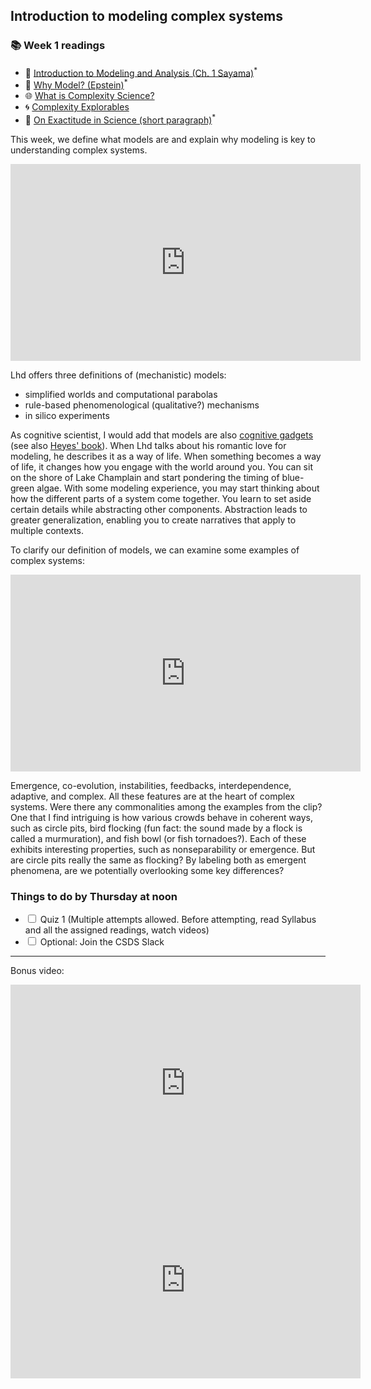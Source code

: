 ## Introduction to modeling complex systems

<div class="reading-box">
  <h3>📚 Week 1 readings</h3>
  <ul class="reading-list">
    <li><span>📖</span> <a href="https://math.libretexts.org/Bookshelves/Scientific_Computing_Simulations_and_Modeling/Introduction_to_the_Modeling_and_Analysis_of_Complex_Systems_(Sayama)/01%3A_Introduction_to_Modeling_and_Analysis" target="_blank">Introduction to Modeling and Analysis  (Ch. 1 Sayama)</a><sup>*</sup></li>
    <li><span>📄</span> <a href="https://www.cs.unm.edu/~joel/cs4all/WhyModel.pdf" target="_blank">Why Model? (Epstein)</a><sup>*</sup></li>
    <li><span>🌐</span> <a href="https://complexityexplained.github.io/" target="_blank">What is Complexity Science?</a></li>
    <li><span>🌀</span> <a href="https://www.complexity-explorables.org/" target="_blank">Complexity Explorables</a></li>
    <li><span>📄</span> <a href="https://kwarc.info/teaching/TDM/Borges.pdf" target="_blank">On Exactitude in Science (short paragraph)</a><sup>*</sup></li>
  </ul>
</div>

This week, we define what models are and explain why modeling is key to understanding complex systems.

<iframe src="https://streaming.uvm.edu/embed/49956/" width="560" height="315" frameborder="0" allowfullscreen></iframe>

Lhd offers three definitions of (mechanistic) models:

- simplified worlds and computational parabolas
- rule-based phenomenological (qualitative?) mechanisms
- in silico experiments

As cognitive scientist, I would add that models are also [cognitive gadgets](https://cognitivemedium.com/tat/index.html) (see also [Heyes' book](https://www.hup.harvard.edu/books/9780674980150)). When Lhd talks about his romantic love for modeling, he describes it as a way of life. When something becomes a way of life, it changes how you engage with the world around you. You can sit on the shore of Lake Champlain and start pondering the timing of blue-green algae. With some modeling experience, you may start thinking about how the different parts of a system come together. You learn to set aside certain details while abstracting other components. Abstraction leads to greater generalization, enabling you to create narratives that apply to multiple contexts.

To clarify our definition of models, we can examine some examples of complex systems:

<iframe src="https://streaming.uvm.edu/embed/49957/" width="560" height="315" frameborder="0" allowfullscreen></iframe>

Emergence, co-evolution, instabilities, feedbacks, interdependence, adaptive, and complex. All these features are at the heart of complex systems. Were there any commonalities among the examples from the clip? One that I find intriguing is how various crowds behave in coherent ways, such as circle pits, bird flocking (fun fact: the sound made by a flock is called a murmuration), and fish bowl (or fish tornadoes?). Each of these exhibits interesting properties, such as nonseparability or emergence. But are circle pits really the same as flocking? By labeling both as emergent phenomena, are we potentially overlooking some key differences?

<div class="callout-box">
  <h3>Things to do by Thursday at noon</h3>
  <ul class="checklist">
    <li><input type="checkbox" id="task1"><label for="task1"> Quiz 1  (Multiple attempts allowed. Before attempting, read Syllabus and all the assigned readings, watch videos)</label></li>
    <li><input type="checkbox" id="task2"><label for="task2"> Optional: Join the CSDS Slack </label></li>
  </ul>
</div>

--- 

Bonus video:

<iframe width="560" height="315" src="https://www.youtube.com/embed/KMJ7qUihfaY?si=d4RC_IfgWUUGI2kK" title="YouTube video player" frameborder="0" allow="accelerometer; autoplay; clipboard-write; encrypted-media; gyroscope; picture-in-picture; web-share" referrerpolicy="strict-origin-when-cross-origin" allowfullscreen></iframe>

<iframe width="560" height="315" src="https://www.youtube.com/embed/16W7c0mb-rE?si=AX5p9XiEmKH_J4Rd" title="YouTube video player" frameborder="0" allow="accelerometer; autoplay; clipboard-write; encrypted-media; gyroscope; picture-in-picture; web-share" referrerpolicy="strict-origin-when-cross-origin" allowfullscreen></iframe>